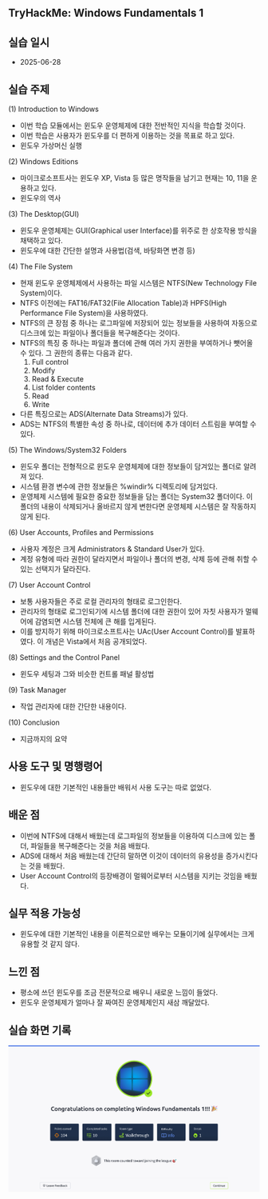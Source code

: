 ## TryHackMe: Windows Fundamentals 1


## 실습 일시
 - 2025-06-28


## 실습 주제
(1) Introduction to Windows 
 - 이번 학습 모듈에서는 윈도우 운영체제에 대한 전반적인 지식을 학습할 것이다.
 - 이번 학습은 사용자가 윈도우를 더 편하게 이용하는 것을 목표로 하고 있다.
 - 윈도우 가상머신 실행 

(2) Windows Editions
 - 마이크로소프트사는 윈도우 XP, Vista 등 많은 명작들을 남기고 현재는 10, 11을 운용하고 있다.
 - 윈도우의 역사

(3) The Desktop(GUI)
 - 윈도우 운영체제는 GUI(Graphical user Interface)를 위주로 한 상호작용 방식을 채택하고 있다.
 - 윈도우에 대한 간단한 설명과 사용법(검색, 바탕화면 변경 등)

(4) The File System
 - 현재 윈도우 운영체제에서 사용하는 파일 시스템은 NTFS(New Technology File System)이다.
 - NTFS 이전에는 FAT16/FAT32(File Allocation Table)과 HPFS(High Performance File System)을 사용하였다.
 - NTFS의 큰 장점 중 하나는 로그파일에 저장되어 있는 정보들을 사용하여 자동으로 디스크에 있는 파일이나 폴더들을 복구해준다는 것이다.
 - NTFS의 특징 중 하나는 파일과 폴더에 관해 여러 가지 권한을 부여하거나 뺏어올 수 있다. 그 권한의 종류는 다음과 같다.
   1) Full control
   2) Modify
   3) Read & Execute
   4) List folder contents
   5) Read
   6) Write
 - 다른 특징으로는 ADS(Alternate Data Streams)가 있다.
 - ADS는 NTFS의 특별한 속성 중 하나로, 데이터에 추가 데이터 스트림을 부여할 수 있다.

(5) The Windows/System32 Folders
 - 윈도우 폴더는 전형적으로 윈도우 운영체제에 대한 정보들이 담겨있는 폴더로 알려져 있다.
 - 시스템 환경 변수에 관한 정보들은 %windir% 디렉토리에 담겨있다.
 - 운영체제 시스템에 필요한 중요한 정보들을 담는 폴더는 System32 폴더이다. 이 폴더의 내용이 삭제되거나 올바르지 않게 변한다면 운영체제 시스템은 잘 작동하지 않게 된다.

(6) User Accounts, Profiles and Permissions
 - 사용자 계정은 크게 Administrators & Standard User가 있다.
 - 계정 유형에 따라 권한이 달라지면서 파일이나 폴더의 변경, 삭제 등에 관해 취할 수 있는 선택지가 달라진다.

(7) User Account Control
 - 보통 사용자들은 주로 로컬 관리자의 형태로 로그인한다.
 - 관리자의 형태로 로그인되기에 시스템 폴더에 대한 권한이 있어 자칫 사용자가 멀웨어에 감염되면 시스템 전체에 큰 해를 입게된다.
 - 이를 방지하기 위해 마이크로소프트사는 UAc(User Account Control)를 발표하였다. 이 개념은 Vista에서 처음 공개되었다.
   
(8) Settings and the Control Panel
 - 윈도우 세팅과 그와 비슷한 컨트롤 패널 활성법
   
(9) Task Manager
 - 작업 관리자에 대한 간단한 내용이다. 

(10) Conclusion
 - 지금까지의 요약


## 사용 도구 및 명행령어   
 - 윈도우에 대한 기본적인 내용들만 배워서 사용 도구는 따로 없었다.


## 배운 점
 - 이번에 NTFS에 대해서 배웠는데 로그파일의 정보들을 이용하여 디스크에 있는 폴더, 파일들을 복구해준다는 것을 처음 배웠다.
 - ADS에 대해서 처음 배웠는데 간단히 말하면 이것이 데이터의 유용성을 증가시킨다는 것을 배웠다.
 - User Account Control의 등장배경이 멀웨어로부터 시스템을 지키는 것임을 배웠다.


## 실무 적용 가능성
 - 윈도우에 대한 기본적인 내용을 이론적으로만 배우는 모듈이기에 실무에서는 크게 유용할 것 같지 않다.


## 느낀 점
 - 평소에 쓰던 윈도우를 조금 전문적으로 배우니 새로운 느낌이 들었다.
 - 윈도우 운영체제가 얼마나 잘 짜여진 운영체제인지 새삼 깨달았다.

   
## 실습 화면 기록
![실습 결과](images/Windows_Fundamentals_Part_1.png)

